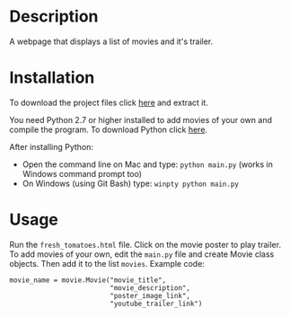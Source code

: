 # Description

A webpage that displays a list of movies and it's trailer.

# Installation

To download the project files click [here](https://drive.google.com/file/d/0Bx-eO8wDMop7YnhPdzQ0akM2TFU/view?usp=sharing) and extract it.

You need Python 2.7 or higher installed to add movies of your own and compile the program. To download Python click [here](https://www.python.org/downloads/).

After installing Python:
- Open the command line on Mac and type: `python main.py` (works in Windows command prompt too)
- On Windows (using Git Bash) type: `winpty python main.py`

# Usage

Run the `fresh_tomatoes.html` file. Click on the movie poster to play trailer.  
To add movies of your own, edit the `main.py` file and create Movie class objects. Then add it to the list `movies`. 
Example code:
```
movie_name = movie.Movie("movie_title",
                         "movie_description",
                         "poster_image_link",
                         "youtube_trailer_link")
```
